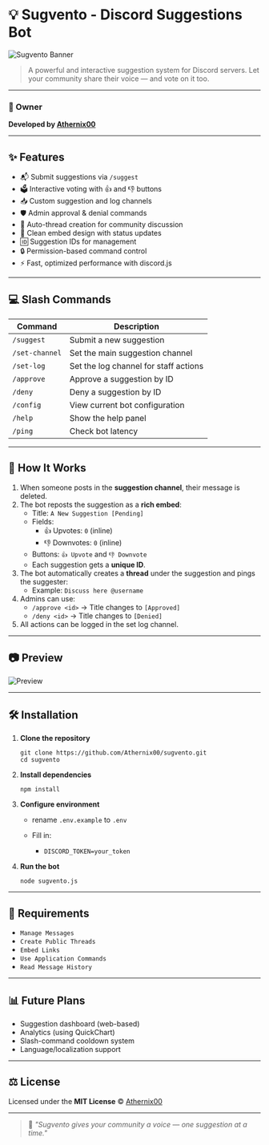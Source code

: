 # 💡 Sugvento - Discord Suggestions Bot

![Sugvento Banner](https://capsule-render.vercel.app/api?type=waving&color=00BFFF&height=200&section=header&text=Sugvento&fontSize=75&fontAlignY=40&animation=fadeIn&fontColor=ffffff)

> A powerful and interactive suggestion system for Discord servers. Let your community share their voice — and vote on it too.

---

### 👤 Owner  
**Developed by [Athernix00](https://github.com/Athernix00)**

---

## ✨ Features

- 📬 Submit suggestions via `/suggest`  
- 🗳️ Interactive voting with 👍 and 👎 buttons  
- 📥 Custom suggestion and log channels  
- 🛡️ Admin approval & denial commands  
- 🧠 Auto-thread creation for community discussion  
- 📝 Clean embed design with status updates  
- 🆔 Suggestion IDs for management  
- 🔒 Permission-based command control  
- ⚡ Fast, optimized performance with discord.js  

---

## 💻 Slash Commands

| Command         | Description                             |  
|-----------------|-----------------------------------------|  
| `/suggest`      | Submit a new suggestion                 |  
| `/set-channel`  | Set the main suggestion channel         |  
| `/set-log`      | Set the log channel for staff actions   |  
| `/approve`      | Approve a suggestion by ID              |  
| `/deny`         | Deny a suggestion by ID                 |  
| `/config`       | View current bot configuration          |  
| `/help`         | Show the help panel                     |  
| `/ping`         | Check bot latency                       |  

---

## 🧠 How It Works

1. When someone posts in the **suggestion channel**, their message is deleted.  
2. The bot reposts the suggestion as a **rich embed**:  
   - Title: `A New Suggestion [Pending]`  
   - Fields:  
     - 👍 Upvotes: `0` (inline)  
     - 👎 Downvotes: `0` (inline)  
   - Buttons: `👍 Upvote` and `👎 Downvote`  
   - Each suggestion gets a **unique ID**.  
3. The bot automatically creates a **thread** under the suggestion and pings the suggester:  
   - Example: `Discuss here @username`  
4. Admins can use:  
   - `/approve <id>` → Title changes to `[Approved]`  
   - `/deny <id>` → Title changes to `[Denied]`  
5. All actions can be logged in the set log channel.  

---

## 📷 Preview

![Preview](https://i.imgur.com/1L9ZQOj.png) <!-- Replace this with your own embed preview -->

---

## 🛠️ Installation

1. **Clone the repository**  
   ```  
   git clone https://github.com/Athernix00/sugvento.git  
   cd sugvento  
   ```

2. **Install dependencies**

   ```
   npm install  
   ```

3. **Configure environment**

   * rename `.env.example` to `.env`

   * Fill in:
     * `DISCORD_TOKEN=your_token`


4. **Run the bot**

   ```
   node sugvento.js  
   ```

---

## 🧩 Requirements

* `Manage Messages`
* `Create Public Threads`
* `Embed Links`
* `Use Application Commands`
* `Read Message History`

---

## 📊 Future Plans

* Suggestion dashboard (web-based)
* Analytics (using QuickChart)
* Slash-command cooldown system
* Language/localization support

---

## ⚖️ License

Licensed under the **MIT License** © [Athernix00](https://github.com/Athernix00)

---

> 💬 *"Sugvento gives your community a voice — one suggestion at a time."*
